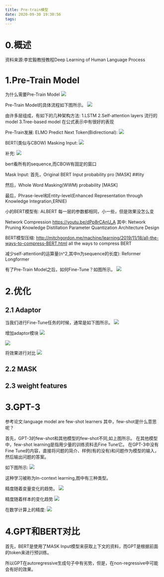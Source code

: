 ```yaml
---
title: Pre-train模型
date: 2020-09-30 19:30:56
tags:
---
```

# 0.概述
资料来源:李宏毅教授教程Deep Learning of Human Language Process

# 1.Pre-Train Model

为什么需要Pre-Train Model
![](why_pre_train.png)


Pre-Train Model的具体流程如下图所示。
![](pre_train_model.png)

由许多层组成，有如下的几种架构方法:
1.LSTM
2.Self-attention layers
流行的model
3.Tree-based model
在公式表示中有很好的表现

Pre-Train发展:
ELMO
Predict Next Token(Bidirectional):
![](ELMO.png)

BERT(类似与CBOW)
Masking Input:
![](BERT_MASKING.png)

补充:
![](CBOW.png)

bert看所有的sequence,而CBOW有固定的窗口

Mask Input:
首先，Original BERT Input
probability
pro [MASK] ##lity

然后，Whole Word Masking(WWM)
probability
[MASK]

最后，Phrase-level和Entity-level(Enhanced Representation through Knowledge Integration,ERNIE)


小的BERT模型有:
ALBERT 每一层的参数都相同，小一些，但是效果没怎么变

Network Compression https://youtu.be/dPp8rCAnU_A
其中:
Network Pruning
Knowledge Distillation
Parameter Quantization
Architecture Design

BERT模型压缩:
http://mitchgordon.me/machine/learning/2019/11/18/all-the-ways-to-compress-BERT.html
all the ways to compress BERT

减少self-attention的运算量(n^2,其中n为sequence的长度):
Reformer
Longformer

有了Pre-Train Model之后，如何Fine-Tune？如图所示。
![](fine-tune1.png)

# 2.优化

## 2.1 Adaptor
当我们进行Fine-Tune任务的时候，通常是如下图所示。
![](adaptor1.png)

增加adaptor模块
![](adaptor2.png)

![](adaptor3.png)

将效果进行对比
![](adaptor比较.png)




## 2.2 MASK

## 2.3 weight features


# 3.GPT-3
参考论文:language model are few-shot learners
其中，few-shot是什么意思呢？

首先，GPT-3的few-shot和其他模型的few-shot不同,如上图所示。
在其他模型中，few-shot learning是指用少量的训练资料去Fine Tune它。
在GPT-3中没有Fine Tune的内容，直接将问题的简介、样例(有的没有)和问题作为模型的输入，然后输出问题的答案。

如下图所示:
![](GPT-3_3_learning.png)

这种学习被称为In-context learning,图中有三种类型。

精度随着变量变化的趋势。
![](GPT-3_ACCURACY.png)

精度随着样本的变化趋势
![](number_samples_accu.png)

在数学计算上的精度:
![](cal_gpt3.png)

# 4.GPT和BERT对比
首先，BERT是使用了MASK Input模型来获取上下文的资料，而GPT是根据前面的token来进行预训练。

所以GPT在autoregressive生成句子中有劣势，但是，在non-regressive中可能会有好的效果。
